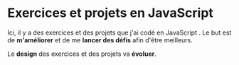 # Exercices et projets en JavaScript 
Ici, il y a des exercices et des projets que j'ai codé en JavaScript . Le but est de **m'améliorer** et de me **lancer des défis** afin d'être meilleurs.

Le **design** des exercices et des projets va **évoluer**.
